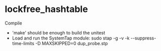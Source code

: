 # lockfree_hashtable

Compile

* 'make' should be enough to build the unitest
*  Load and run the SystemTap module: sudo stap -g -v -k --suppress-time-limits -D MAXSKIPPED=0  dup_probe.stp 

